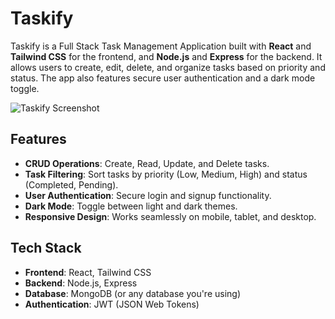 # Taskify

Taskify is a Full Stack Task Management Application built with **React** and **Tailwind CSS** for the frontend, and **Node.js** and **Express** for the backend. It allows users to create, edit, delete, and organize tasks based on priority and status. The app also features secure user authentication and a dark mode toggle.

![Taskify Screenshot](https://via.placeholder.com/800x400) <!-- Add a screenshot here -->

## Features
- **CRUD Operations**: Create, Read, Update, and Delete tasks.
- **Task Filtering**: Sort tasks by priority (Low, Medium, High) and status (Completed, Pending).
- **User Authentication**: Secure login and signup functionality.
- **Dark Mode**: Toggle between light and dark themes.
- **Responsive Design**: Works seamlessly on mobile, tablet, and desktop.

## Tech Stack
- **Frontend**: React, Tailwind CSS
- **Backend**: Node.js, Express
- **Database**: MongoDB (or any database you're using)
- **Authentication**: JWT (JSON Web Tokens)
